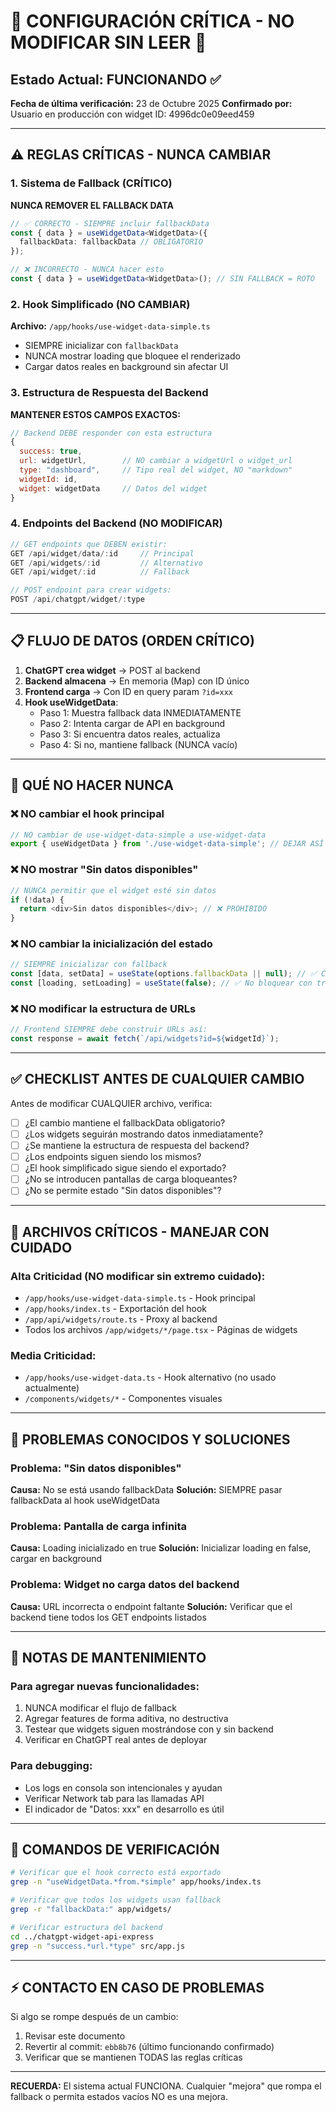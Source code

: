 # 🚨 CONFIGURACIÓN CRÍTICA - NO MODIFICAR SIN LEER 🚨

## Estado Actual: FUNCIONANDO ✅
**Fecha de última verificación:** 23 de Octubre 2025
**Confirmado por:** Usuario en producción con widget ID: 4996dc0e09eed459

---

## ⚠️ REGLAS CRÍTICAS - NUNCA CAMBIAR

### 1. Sistema de Fallback (CRÍTICO)
**NUNCA REMOVER EL FALLBACK DATA**
```typescript
// ✅ CORRECTO - SIEMPRE incluir fallbackData
const { data } = useWidgetData<WidgetData>({
  fallbackData: fallbackData // OBLIGATORIO
});

// ❌ INCORRECTO - NUNCA hacer esto
const { data } = useWidgetData<WidgetData>(); // SIN FALLBACK = ROTO
```

### 2. Hook Simplificado (NO CAMBIAR)
**Archivo:** `/app/hooks/use-widget-data-simple.ts`
- SIEMPRE inicializar con `fallbackData`
- NUNCA mostrar loading que bloquee el renderizado
- Cargar datos reales en background sin afectar UI

### 3. Estructura de Respuesta del Backend
**MANTENER ESTOS CAMPOS EXACTOS:**
```javascript
// Backend DEBE responder con esta estructura
{
  success: true,
  url: widgetUrl,        // NO cambiar a widgetUrl o widget_url
  type: "dashboard",     // Tipo real del widget, NO "markdown"
  widgetId: id,
  widget: widgetData     // Datos del widget
}
```

### 4. Endpoints del Backend (NO MODIFICAR)
```javascript
// GET endpoints que DEBEN existir:
GET /api/widget/data/:id     // Principal
GET /api/widgets/:id         // Alternativo
GET /api/widget/:id          // Fallback

// POST endpoint para crear widgets:
POST /api/chatgpt/widget/:type
```

---

## 📋 FLUJO DE DATOS (ORDEN CRÍTICO)

1. **ChatGPT crea widget** → POST al backend
2. **Backend almacena** → En memoria (Map) con ID único
3. **Frontend carga** → Con ID en query param `?id=xxx`
4. **Hook useWidgetData**:
   - Paso 1: Muestra fallback data INMEDIATAMENTE
   - Paso 2: Intenta cargar de API en background
   - Paso 3: Si encuentra datos reales, actualiza
   - Paso 4: Si no, mantiene fallback (NUNCA vacío)

---

## 🛑 QUÉ NO HACER NUNCA

### ❌ NO cambiar el hook principal
```typescript
// NO cambiar de use-widget-data-simple a use-widget-data
export { useWidgetData } from './use-widget-data-simple'; // DEJAR ASÍ
```

### ❌ NO mostrar "Sin datos disponibles"
```typescript
// NUNCA permitir que el widget esté sin datos
if (!data) {
  return <div>Sin datos disponibles</div>; // ❌ PROHIBIDO
}
```

### ❌ NO cambiar la inicialización del estado
```typescript
// SIEMPRE inicializar con fallback
const [data, setData] = useState(options.fallbackData || null); // ✅ CORRECTO
const [loading, setLoading] = useState(false); // ✅ No bloquear con true
```

### ❌ NO modificar la estructura de URLs
```typescript
// Frontend SIEMPRE debe construir URLs así:
const response = await fetch(`/api/widgets?id=${widgetId}`);
```

---

## ✅ CHECKLIST ANTES DE CUALQUIER CAMBIO

Antes de modificar CUALQUIER archivo, verifica:

- [ ] ¿El cambio mantiene el fallbackData obligatorio?
- [ ] ¿Los widgets seguirán mostrando datos inmediatamente?
- [ ] ¿Se mantiene la estructura de respuesta del backend?
- [ ] ¿Los endpoints siguen siendo los mismos?
- [ ] ¿El hook simplificado sigue siendo el exportado?
- [ ] ¿No se introducen pantallas de carga bloqueantes?
- [ ] ¿No se permite estado "Sin datos disponibles"?

---

## 🔧 ARCHIVOS CRÍTICOS - MANEJAR CON CUIDADO

### Alta Criticidad (NO modificar sin extremo cuidado):
- `/app/hooks/use-widget-data-simple.ts` - Hook principal
- `/app/hooks/index.ts` - Exportación del hook
- `/app/api/widgets/route.ts` - Proxy al backend
- Todos los archivos `/app/widgets/*/page.tsx` - Páginas de widgets

### Media Criticidad:
- `/app/hooks/use-widget-data.ts` - Hook alternativo (no usado actualmente)
- `/components/widgets/*` - Componentes visuales

---

## 🐛 PROBLEMAS CONOCIDOS Y SOLUCIONES

### Problema: "Sin datos disponibles"
**Causa:** No se está usando fallbackData
**Solución:** SIEMPRE pasar fallbackData al hook useWidgetData

### Problema: Pantalla de carga infinita
**Causa:** Loading inicializado en true
**Solución:** Inicializar loading en false, cargar en background

### Problema: Widget no carga datos del backend
**Causa:** URL incorrecta o endpoint faltante
**Solución:** Verificar que el backend tiene todos los GET endpoints listados

---

## 📝 NOTAS DE MANTENIMIENTO

### Para agregar nuevas funcionalidades:
1. NUNCA modificar el flujo de fallback
2. Agregar features de forma aditiva, no destructiva
3. Testear que widgets siguen mostrándose con y sin backend
4. Verificar en ChatGPT real antes de deployar

### Para debugging:
- Los logs en consola son intencionales y ayudan
- Verificar Network tab para las llamadas API
- El indicador de "Datos: xxx" en desarrollo es útil

---

## 🚀 COMANDOS DE VERIFICACIÓN

```bash
# Verificar que el hook correcto está exportado
grep -n "useWidgetData.*from.*simple" app/hooks/index.ts

# Verificar que todos los widgets usan fallback
grep -r "fallbackData:" app/widgets/

# Verificar estructura del backend
cd ../chatgpt-widget-api-express
grep -n "success.*url.*type" src/app.js
```

---

## ⚡ CONTACTO EN CASO DE PROBLEMAS

Si algo se rompe después de un cambio:
1. Revisar este documento
2. Revertir al commit: `ebb8b76` (último funcionando confirmado)
3. Verificar que se mantienen TODAS las reglas críticas

---

**RECUERDA:** El sistema actual FUNCIONA. Cualquier "mejora" que rompa el fallback o permita estados vacíos NO es una mejora.